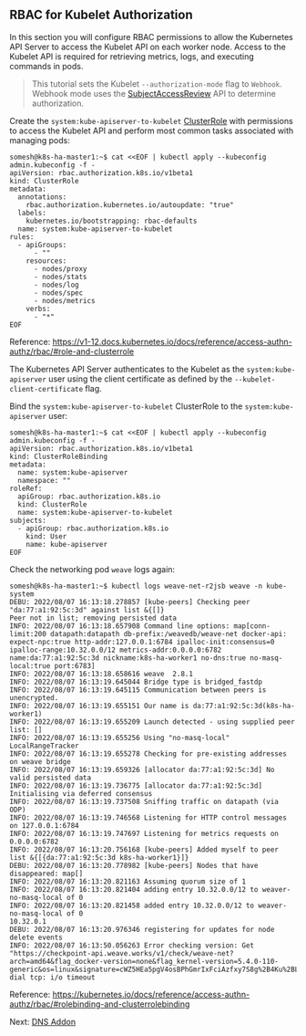## RBAC for Kubelet Authorization

In this section you will configure RBAC permissions to allow the Kubernetes API Server to access the Kubelet API on each worker node. Access to the Kubelet API is required for retrieving metrics, logs, and executing commands in pods.

> This tutorial sets the Kubelet `--authorization-mode` flag to `Webhook`. Webhook mode uses the [SubjectAccessReview](https://kubernetes.io/docs/admin/authorization/#checking-api-access) API to determine authorization.


Create the `system:kube-apiserver-to-kubelet` [ClusterRole](https://kubernetes.io/docs/admin/authorization/rbac/#role-and-clusterrole) with permissions to access the Kubelet API and perform most common tasks associated with managing pods:

```
somesh@k8s-ha-master1:~$ cat <<EOF | kubectl apply --kubeconfig admin.kubeconfig -f -
apiVersion: rbac.authorization.k8s.io/v1beta1
kind: ClusterRole
metadata:
  annotations:
    rbac.authorization.kubernetes.io/autoupdate: "true"
  labels:
    kubernetes.io/bootstrapping: rbac-defaults
  name: system:kube-apiserver-to-kubelet
rules:
  - apiGroups:
      - ""
    resources:
      - nodes/proxy
      - nodes/stats
      - nodes/log
      - nodes/spec
      - nodes/metrics
    verbs:
      - "*"
EOF
```
Reference: https://v1-12.docs.kubernetes.io/docs/reference/access-authn-authz/rbac/#role-and-clusterrole

The Kubernetes API Server authenticates to the Kubelet as the `system:kube-apiserver` user using the client certificate as defined by the `--kubelet-client-certificate` flag.

Bind the `system:kube-apiserver-to-kubelet` ClusterRole to the `system:kube-apiserver` user:

```
somesh@k8s-ha-master1:~$ cat <<EOF | kubectl apply --kubeconfig admin.kubeconfig -f -
apiVersion: rbac.authorization.k8s.io/v1beta1
kind: ClusterRoleBinding
metadata:
  name: system:kube-apiserver
  namespace: ""
roleRef:
  apiGroup: rbac.authorization.k8s.io
  kind: ClusterRole
  name: system:kube-apiserver-to-kubelet
subjects:
  - apiGroup: rbac.authorization.k8s.io
    kind: User
    name: kube-apiserver
EOF
```

Check the networking pod `weave` logs again:

```
somesh@k8s-ha-master1:~$ kubectl logs weave-net-r2jsb weave -n kube-system
DEBU: 2022/08/07 16:13:18.278857 [kube-peers] Checking peer "da:77:a1:92:5c:3d" against list &{[]}
Peer not in list; removing persisted data
INFO: 2022/08/07 16:13:18.657908 Command line options: map[conn-limit:200 datapath:datapath db-prefix:/weavedb/weave-net docker-api: expect-npc:true http-addr:127.0.0.1:6784 ipalloc-init:consensus=0 ipalloc-range:10.32.0.0/12 metrics-addr:0.0.0.0:6782 name:da:77:a1:92:5c:3d nickname:k8s-ha-worker1 no-dns:true no-masq-local:true port:6783]
INFO: 2022/08/07 16:13:18.658616 weave  2.8.1
INFO: 2022/08/07 16:13:19.645044 Bridge type is bridged_fastdp
INFO: 2022/08/07 16:13:19.645115 Communication between peers is unencrypted.
INFO: 2022/08/07 16:13:19.655151 Our name is da:77:a1:92:5c:3d(k8s-ha-worker1)
INFO: 2022/08/07 16:13:19.655209 Launch detected - using supplied peer list: []
INFO: 2022/08/07 16:13:19.655256 Using "no-masq-local" LocalRangeTracker
INFO: 2022/08/07 16:13:19.655278 Checking for pre-existing addresses on weave bridge
INFO: 2022/08/07 16:13:19.659326 [allocator da:77:a1:92:5c:3d] No valid persisted data
INFO: 2022/08/07 16:13:19.736775 [allocator da:77:a1:92:5c:3d] Initialising via deferred consensus
INFO: 2022/08/07 16:13:19.737508 Sniffing traffic on datapath (via ODP)
INFO: 2022/08/07 16:13:19.746568 Listening for HTTP control messages on 127.0.0.1:6784
INFO: 2022/08/07 16:13:19.747697 Listening for metrics requests on 0.0.0.0:6782
INFO: 2022/08/07 16:13:20.756168 [kube-peers] Added myself to peer list &{[{da:77:a1:92:5c:3d k8s-ha-worker1}]}
DEBU: 2022/08/07 16:13:20.778982 [kube-peers] Nodes that have disappeared: map[]
INFO: 2022/08/07 16:13:20.821163 Assuming quorum size of 1
INFO: 2022/08/07 16:13:20.821404 adding entry 10.32.0.0/12 to weaver-no-masq-local of 0
INFO: 2022/08/07 16:13:20.821458 added entry 10.32.0.0/12 to weaver-no-masq-local of 0
10.32.0.1
DEBU: 2022/08/07 16:13:20.976346 registering for updates for node delete events
INFO: 2022/08/07 16:13:50.056263 Error checking version: Get "https://checkpoint-api.weave.works/v1/check/weave-net?arch=amd64&flag_docker-version=none&flag_kernel-version=5.4.0-110-generic&os=linux&signature=cWZ5HEa5pgV4osBPhGmrIxFciAzfxy7S8g%2B4Ku%2BLO%2Bk%3D&version=2.8.1": dial tcp: i/o timeout
```

Reference: https://kubernetes.io/docs/reference/access-authn-authz/rbac/#rolebinding-and-clusterrolebinding

Next: [DNS Addon](14-dns-addon.md)
